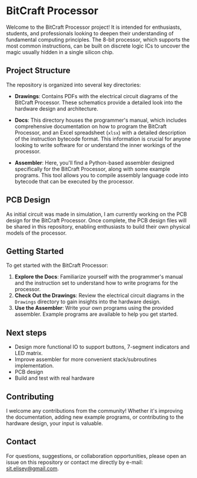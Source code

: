 # BitCraft Processor

Welcome to the BitCraft Processor project! It is intended for enthusiasts, students, and professionals looking to deepen their understanding of fundamental computing principles. The 8-bit processor, which supports the most common instructions, can be built on discrete logic ICs to uncover the magic usually hidden in a single silicon chip.

## Project Structure

The repository is organized into several key directories:

-   **Drawings**: Contains PDFs with the electrical circuit diagrams of the BitCraft Processor. These schematics provide a detailed look into the hardware design and architecture.
    
-   **Docs**: This directory houses the programmer's manual, which includes comprehensive documentation on how to program the BitCraft Processor, and an Excel spreadsheet (`xlsx`) with a detailed description of the instruction bytecode format. This information is crucial for anyone looking to write software for or understand the inner workings of the processor.
    
-   **Assembler**: Here, you'll find a Python-based assembler designed specifically for the BitCraft Processor, along with some example programs. This tool allows you to compile assembly language code into bytecode that can be executed by the processor.
    

## PCB Design

As initial circuit was made in simulation, I am currently working on the PCB design for the BitCraft Processor. Once complete, the PCB design files will be shared in this repository, enabling enthusiasts to build their own physical models of the processor.

## Getting Started

To get started with the BitCraft Processor:

1.  **Explore the Docs**: Familiarize yourself with the programmer's manual and the instruction set to understand how to write programs for the processor.
2.  **Check Out the Drawings**: Review the electrical circuit diagrams in the `Drawings` directory to gain insights into the hardware design.
3.  **Use the Assembler**: Write your own programs using the provided assembler. Example programs are available to help you get started.

## Next steps

 - Design more functional IO to support buttons, 7-segment indicators and LED matrix.
 - Improve assembler for more convenient stack/subroutines implementation. 
 - PCB design
 - Build and test with real hardware

## Contributing

I welcome any contributions from the community! Whether it's improving the documentation, adding new example programs, or contributing to the hardware design, your input is valuable. 

## Contact

For questions, suggestions, or collaboration opportunities, please open an issue on this repository or contact me directly by e-mail: sit.elisey@gmail.com.